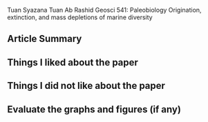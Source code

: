 Tuan Syazana Tuan Ab Rashid
Geosci 541: Paleobiology
Origination, extinction, and mass depletions of marine diversity
 

 
## Article Summary



## Things I liked about the paper
      


## Things I did not like about the paper


## Evaluate the graphs and figures (if any)

